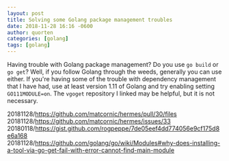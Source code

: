 ```yaml
---
layout: post
title: Solving some Golang package management troubles
date: 2018-11-28 16:16 -0600
author: quorten
categories: [golang]
tags: [golang]
---
```


Having trouble with Golang package management?  Do you use `go build`
or `go get`?  Well, if you follow Golang through the weeds, generally
you can use either.  If you're having some of the trouble with
dependency management that I have had, use at least version 1.11 of
Golang and try enabling setting `GO111MODULE=on`.  The `vgoget`
repository I linked may be helpful, but it is not necessary.

20181128/https://github.com/matcornic/hermes/pull/30/files  
20181128/https://github.com/matcornic/hermes/issues/33  
20180118/https://gist.github.com/rogpeppe/7de05eef4dd774056e9cf175d8e6a168  
20181128/https://github.com/golang/go/wiki/Modules#why-does-installing-a-tool-via-go-get-fail-with-error-cannot-find-main-module
